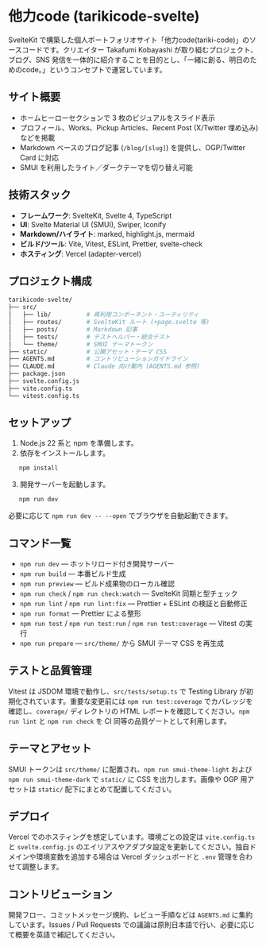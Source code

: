 # 他力code (tarikicode-svelte)

SvelteKit で構築した個人ポートフォリオサイト「他力code(tariki-code)」のソースコードです。クリエイター Takafumi Kobayashi が取り組むプロジェクト、ブログ、SNS 発信を一体的に紹介することを目的とし、「一緒に創る、明日のためのcode。」というコンセプトで運営しています。

## サイト概要

- ホームヒーローセクションで 3 枚のビジュアルをスライド表示
- プロフィール、Works、Pickup Articles、Recent Post (X/Twitter 埋め込み) などを掲載
- Markdown ベースのブログ記事 (`/blog/[slug]`) を提供し、OGP/Twitter Card に対応
- SMUI を利用したライト／ダークテーマを切り替え可能

## 技術スタック

- **フレームワーク**: SvelteKit, Svelte 4, TypeScript
- **UI**: Svelte Material UI (SMUI), Swiper, Iconify
- **Markdown/ハイライト**: marked, highlight.js, mermaid
- **ビルド/ツール**: Vite, Vitest, ESLint, Prettier, svelte-check
- **ホスティング**: Vercel (adapter-vercel)

## プロジェクト構成

```bash
tarikicode-svelte/
├── src/
│   ├── lib/          # 再利用コンポーネント・ユーティリティ
│   ├── routes/       # SvelteKit ルート (+page.svelte 等)
│   ├── posts/        # Markdown 記事
│   ├── tests/        # テストヘルパー・統合テスト
│   └── theme/        # SMUI テーマトークン
├── static/           # 公開アセット・テーマ CSS
├── AGENTS.md         # コントリビューションガイドライン
├── CLAUDE.md         # Claude 向け案内 (AGENTS.md 参照)
├── package.json
├── svelte.config.js
├── vite.config.ts
└── vitest.config.ts
```

## セットアップ

1. Node.js 22 系と npm を準備します。
2. 依存をインストールします。

```bash
   npm install
```

3. 開発サーバーを起動します。

```bash
   npm run dev
```

必要に応じて `npm run dev -- --open` でブラウザを自動起動できます。

## コマンド一覧

- `npm run dev` — ホットリロード付き開発サーバー
- `npm run build` — 本番ビルド生成
- `npm run preview` — ビルド成果物のローカル確認
- `npm run check` / `npm run check:watch` — SvelteKit 同期と型チェック
- `npm run lint` / `npm run lint:fix` — Prettier + ESLint の検証と自動修正
- `npm run format` — Prettier による整形
- `npm run test` / `npm run test:run` / `npm run test:coverage` — Vitest の実行
- `npm run prepare` — `src/theme/` から SMUI テーマ CSS を再生成

## テストと品質管理

Vitest は JSDOM 環境で動作し、`src/tests/setup.ts` で Testing Library が初期化されています。重要な変更前には `npm run test:coverage` でカバレッジを確認し、`coverage/` ディレクトリの HTML レポートを確認してください。`npm run lint` と `npm run check` を CI 同等の品質ゲートとして利用します。

## テーマとアセット

SMUI トークンは `src/theme/` に配置され、`npm run smui-theme-light` および `npm run smui-theme-dark` で `static/` に CSS を出力します。画像や OGP 用アセットは `static/` 配下にまとめて配置してください。

## デプロイ

Vercel でのホスティングを想定しています。環境ごとの設定は `vite.config.ts` と `svelte.config.js` のエイリアスやアダプタ設定を更新してください。独自ドメインや環境変数を追加する場合は Vercel ダッシュボードと `.env` 管理を合わせて調整します。

## コントリビューション

開発フロー、コミットメッセージ規約、レビュー手順などは `AGENTS.md` に集約しています。Issues / Pull Requests での議論は原則日本語で行い、必要に応じて概要を英語で補記してください。
